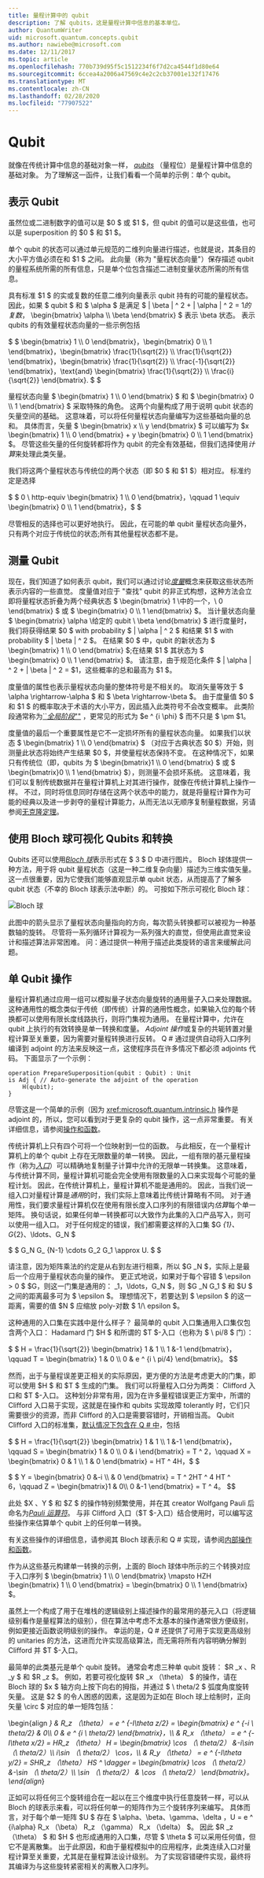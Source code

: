 ```yaml
---
title: 量程计算中的 qubit
description: 了解 qubits，这是量程计算中信息的基本单位。
author: QuantumWriter
uid: microsoft.quantum.concepts.qubit
ms.author: nawiebe@microsoft.com
ms.date: 12/11/2017
ms.topic: article
ms.openlocfilehash: 770b739d95f5c1512234f6f7d2ca4544f1d80e64
ms.sourcegitcommit: 6ccea4a2006a47569c4e2c2cb37001e132f17476
ms.translationtype: MT
ms.contentlocale: zh-CN
ms.lasthandoff: 02/28/2020
ms.locfileid: "77907522"
---
```

# <a name="the-qubit"></a>Qubit

就像在传统计算中信息的基础对象一样， [*qubits*](https://en.wikipedia.org/wiki/Qubit) （量程位）是量程计算中信息的基础对象。  为了理解这一函件，让我们看看一个简单的示例：单个 qubit。

## <a name="representing-a-qubit"></a>表示 Qubit

虽然位或二进制数字的值可以是 $0 $ 或 $1 $，但 qubit 的值可以是这些值，也可以是 superposition 的 $0 $ 和 $1 $。

单个 qubit 的状态可以通过单元规范的二维列向量进行描述，也就是说，其条目的大小平方值必须在和 $1 $ 之间。 此向量（称为 "量程状态向量"）保存描述 qubit 的量程系统所需的所有信息，只是单个位包含描述二进制变量状态所需的所有信息。

具有标准 $1 $ 的实或复数的任意二维列向量表示 qubit 持有的可能的量程状态。 因此，如果 $ qubit $ 和 $ \alpha $ 是满足 $ | \beta | ^ 2 + | \alpha | ^ 2 = $1 的复数，$ \begin{bmatrix} \alpha \\\\ \beta \end{bmatrix} $ 表示 \beta 状态。 表示 qubits 的有效量程状态向量的一些示例包括

$ $ \begin{bmatrix} 1 \\\\ 0 \end{bmatrix}，\begin{bmatrix} 0 \\\\ 1 \end{bmatrix}，\begin{bmatrix} \frac{1}{\sqrt{2}} \\\\ \frac{1}{\sqrt{2}} \end{bmatrix}，\begin{bmatrix} \frac{1}{\sqrt{2}} \\\\ \frac{-1}{\sqrt{2}} \end{bmatrix}，\text{and} \begin{bmatrix} \frac{1}{\sqrt{2}} \\\\ \frac{i}{\sqrt{2}} \end{bmatrix}. $ $

量程状态向量 $ \begin{bmatrix} 1 \\\\ 0 \end{bmatrix} $ 和 $ \begin{bmatrix} 0 \\\\ 1 \end{bmatrix} $ 采取特殊的角色。 这两个向量构成了用于说明 qubit 状态的矢量空间的基础。 这意味着，可以将任何量程状态向量编写为这些基础向量的总和。 具体而言，矢量 $ \begin{bmatrix} x \\\\ y \end{bmatrix} $ 可以编写为 $x \begin{bmatrix} 1 \\\\ 0 \end{bmatrix} + y \begin{bmatrix} 0 \\\\ 1 \end{bmatrix} $。 尽管这些矢量的任何旋转都将作为 qubit 的完全有效基础，但我们选择使用*计算*来处理此类矢量。

我们将这两个量程状态与传统位的两个状态（即 $0 $ 和 $1 $）相对应。 标准约定是选择

$ $ 0 \ http-equiv \begin{bmatrix} 1 \\\\ 0 \end{bmatrix}，\qquad 1 \equiv \begin{bmatrix} 0 \\\\ 1 \end{bmatrix}，$ $

尽管相反的选择也可以更好地执行。 因此，在可能的单 qubit 量程状态向量外，只有两个对应于传统位的状态;所有其他量程状态都不是。

## <a name="measuring-a-qubit"></a>测量 Qubit

现在，我们知道了如何表示 qubit，我们可以通过讨论[*度量*](https://en.wikipedia.org/wiki/Measurement_in_quantum_mechanics)概念来获取这些状态所表示内容的一些直觉。 度量值对应于 "查找" qubit 的非正式构想，这种方法会立即将量程状态折叠为两个经典状态 $ \begin{bmatrix} 1 \\中的一个，\\ 0 \end{bmatrix} $ 或 $ \begin{bmatrix} 0 \\\\ 1 \end{bmatrix} $。 当计量状态向量 $ \begin{bmatrix} \alpha \\给定的 qubit \\ \beta \end{bmatrix} $ 进行度量时，我们将获得结果 $0 $ with probability $ | \alpha | ^ 2 $ 和结果 $1 $ with probability $ | \beta | ^ 2 $。 在结果 $0 $ 中，qubit 的新状态为 $ \begin{bmatrix} 1 \\\\ 0 \end{bmatrix} $;在结果 $1 $ 其状态为 $ \begin{bmatrix} 0 \\\\ 1 \end{bmatrix} $。 请注意，由于规范化条件 $ | \alpha | ^ 2 + | \beta | ^ 2 = $1，这些概率的总和最高为 $1 $。

度量值的属性也表示量程状态向量的整体符号是不相关的。 取消矢量等效于 $ \alpha \rightarrow-\alpha $ 和 $ \beta \rightarrow-\beta $。 由于度量值 $0 $ 和 $1 $ 的概率取决于术语的大小平方，因此插入此类符号不会改变概率。 此类阶段通常称为[``*全局阶段*""](https://en.wikipedia.org/wiki/Phase_factor) ，更常见的形式为 $e ^ {i \phi} $ 而不只是 $ \pm $1。

度量值的最后一个重要属性是它不一定损坏所有的量程状态向量。 如果我们以状态 $ \begin{bmatrix} 1 \\\\ 0 \end{bmatrix} $ （对应于古典状态 $0 $）开始，则测量此状态将始终产生结果 $0 $，并使量程状态保持不变。 在这种情况下，如果只有传统位（即，qubits 为 $ \begin{bmatrix}1 \\\\ 0 \end{bmatrix} $ 或 $ \begin{bmatrix}0 \\\\ 1 \end{bmatrix} $），则测量不会损坏系统。 这意味着，我们可以复制传统数据并在量程计算机上对其进行操作，就像在传统计算机上操作一样。 不过，同时将信息同时存储在这两个状态中的能力，就是将量程计算作为可能的经典以及进一步剥夺的量程计算能力，从而无法以无顺序复制量程数据，另请参阅[无克隆定理](https://en.wikipedia.org/wiki/No-cloning_theorem)。

## <a name="visualizing-qubits-and-transformations-using-the-bloch-sphere"></a>使用 Bloch 球可视化 Qubits 和转换

Qubits 还可以使用[*Bloch 球*](https://en.wikipedia.org/wiki/Bloch_sphere)表示形式在 $ 3 $ D 中进行图片。  Bloch 球体提供一种方法，用于将 qubit 量程状态（这是一种二维复杂向量）描述为三维实值矢量。  这一点很重要，因为它使我们能够直观显示单 qubit 状态，从而提高了了解多 qubit 状态（不幸的 Bloch 球表示法中断）的。  可按如下所示可视化 Bloch 球：

<!--- ![](.\media\bloch.svg){ width=50% } --->
![Bloch 球](~/media/concepts_bloch.png)

此图中的箭头显示了量程状态向量指向的方向，每次箭头转换都可以被视为一种基数轴的旋转。
尽管将一系列循环计算视为一系列强大的直觉，但使用此直觉来设计和描述算法非常困难。 问：通过提供一种用于描述此类旋转的语言来缓解此问题。

## <a name="single-qubit-operations"></a>单 Qubit 操作

量程计算机通过应用一组可以模拟量子状态向量旋转的通用量子入口来处理数据。
这种通用性的概念类似于传统（即传统）计算的通用性概念，如果输入位的每个转换都可以使用有限长度线路执行，则将门集视为通用。
在量程计算中，允许在 qubit 上执行的有效转换是单一转换和度量。
*Adjoint 操作*或复杂的共轭转置对量程计算至关重要，因为需要对量程转换进行反转。
Q # 通过提供自动将入口序列编译到 adjoint 的方法来反映这一点，这使程序员在许多情况下都必须 adjoints 代码。 下面显示了一个示例：

```qsharp
operation PrepareSuperposition(qubit : Qubit) : Unit
is Adj { // Auto-generate the adjoint of the operation
    H(qubit);
}
```

尽管这是一个简单的示例（因为 <xref:microsoft.quantum.intrinsic.h> 操作是 adjoint 的，所以，您可以看到对于更复杂的 qubit 操作，这一点非常重要。
有关详细信息，请参阅[操作和函数](xref:microsoft.quantum.techniques.opsandfunctions)。

传统计算机上只有四个可将一个位映射到一位的函数。 与此相反，在一个量程计算机上的单个 qubit 上存在无限数量的单一转换。 因此，一组有限的基元量程操作（称为[*入口*](https://en.wikipedia.org/wiki/Quantum_logic_gate)）可以精确地复制量子计算中允许的无限单一转换集。 这意味着，与传统计算不同，量程计算机可能会完全使用有限数量的入口来实现每个可能的量程计划。 因此，在传统计算机上，量程计算机不能是通用的。 因此，当我们说一组入口对量程计算是*通用*的时，我们实际上意味着比传统计算略有不同。
对于通用性，我们要求量程计算机仅在使用有限长度入口序列的有限错误内*估算*每个单一矩阵。
换句话说，如果任何单一转换都可以大致作为此集的入口产品写入，则可以使用一组入口。 对于任何规定的错误，我们都需要这样的入口集 $G _{1}、G_{2}、\ldots、G_N $

$ $ G_N G_ {N-1} \cdots G_2 G_1 \approx U. $ $

请注意，因为矩阵乘法的约定是从右到左进行相乘，所以 $G _N $，实际上是最后一个应用于量程状态向量的操作。 更正式地说，如果对于每个容错 $ \epsilon > 0 $ $G，则这一门集是通用的： _1，\ldots，G_N $，则 $G _N G_1 $ 和 $U $ 之间的距离最多可为 $ \epsilon $。 理想情况下，若要达到 $ \epsilon $ 的这一距离，需要的值 $N $ 应缩放 poly-对数 $ 1/\ epsilon $。

这种通用的入口集在实践中是什么样子？  最简单的 qubit 入口集通用入口集仅包含两个入口： Hadamard 门 $H $ 和所谓的 $T $-入口（也称为 $ \ pi/8 $ 门）：

$ $ H = \frac{1}{\sqrt{2}} \begin{bmatrix} 1 & 1 \\\\ 1 &-1 \end{bmatrix}，\qquad T = \begin{bmatrix} 1 & 0 \\\\ 0 & e ^ {i \ pi/4} \end{bmatrix}。
$$

然而，出于与量程误差更正相关的实际原因，更方便的方法是考虑更大的门集，即可以使用 $H $ 和 $T $ 生成的门集。
我们可以将量程入口分为两类： Clifford 入口和 $T $-入口。
这种划分非常有用，因为在许多量程错误更正方案中，所谓的 Clifford 入口易于实现，这就是在操作和 qubits 实现故障 tolerantly 时，它们只需要很少的资源，而非 Clifford 的入口是需要容错时，开销相当高。 Qubit Clifford 入口的标准集，[默认情况下包含在 Q # 中](xref:microsoft.quantum.libraries.standard.prelude)，包括

$ $ H = \frac{1}{\sqrt{2}} \begin{bmatrix} 1 & 1 \\\\ 1 &-1 \end{bmatrix}，\qquad S = \begin{bmatrix} 1 & 0 \\\\ 0 & i \end{bmatrix} = T ^ 2，\qquad X = \begin{bmatrix} 0 & 1 \\\\ 1 & 0 \end{bmatrix} = HT ^ 4H，$ $

$ $ Y = \begin{bmatrix} 0 &-i \\\\ & 0 \end{bmatrix} = T ^ 2HT ^ 4 HT ^ 6，\qquad Z = \begin{bmatrix}1 & 0\\\\ 0 &-1 \end{bmatrix} = T ^ 4。
$$

此处 $X $、$Y $ 和 $Z $ 的操作特别频繁使用，并在其 creator Wolfgang Pauli 后命名为[*Pauli 运算符*](https://en.wikipedia.org/wiki/Pauli_matrices)。
与非 Clifford 入口（$T $-入口）结合使用时，可以编写这些操作来估算单个 qubit 上的任何单一转换。

有关这些操作的详细信息，请参阅其 Bloch 球表示和 Q # 实现，请参阅[内部操作和函数](xref:microsoft.quantum.libraries.standard.prelude#intrinsic-operations-and-functions)。

作为从这些基元构建单一转换的示例，上面的 Bloch 球体中所示的三个转换对应于入口序列 $ \begin{bmatrix} 1 \\\\ 0 \end{bmatrix} \mapsto HZH \begin{bmatrix} 1 \\\\ 0 \end{bmatrix} = \begin{bmatrix} 0 \\\\ 1 \end{bmatrix} $。

虽然上一个构成了用于在堆栈的逻辑级别上描述操作的最常用的基元入口（将逻辑级别看作是量程算法的级别），但在算法中考虑不太基本的操作通常很方便级别，例如更接近函数说明级别的操作。 幸运的是，Q # 还提供了可用于实现更高级别的 unitaries 的方法，这进而允许实现高级算法，而无需将所有内容明确分解到 Clifford 并 $T $-入口。

最简单的此类基元是单个 qubit 旋转。 通常会考虑三种单 qubit 旋转： $R _x $、$R _y $ 和 $R _z $。 例如，若要可视化旋转 $R _x （\theta） $ 的操作，请在 Bloch 球的 $x $ 轴方向上按下向右的拇指，并通过 $ \ theta/2 $ 弧度角度旋转矢量。 这是 $2 $ 的令人困惑的因素，这是因为正如在 Bloch 球上绘制时，正向矢量 \circ $ 对应的单一矩阵包括：

\begin{align *} & R_z （\theta） = e ^ {-I\theta z/2} = \begin{bmatrix} e ^ {-i \ theta/2} & 0\\\\ 0 & e ^ {i \ theta/2} \end{bmatrix}，\\\\ & R_x （\theta） = e ^ {-I\theta x/2} = HR_z （\theta） H = \begin{bmatrix} \cos （\ theta/2） &-i\sin （\ theta/2）\\\\ i\sin （\ theta/2） \cos，\\\\ & R_y （\theta） = e ^ {-I\theta y/2} = SHR_z （\theta） HS ^ \dagger = \begin{bmatrix} \cos （\ theta/2） &-\sin （\ theta/2）\\\\ \sin （\ theta/2） & \cos （\ theta/2） \end{bmatrix}。\end{align*}

正如可以将任何三个旋转组合在一起以在三个维度中执行任意旋转一样，可以从 Bloch 的球表示来看，可以将任何单一的矩阵作为三个旋转序列来编写。 具体而言，对于每个单一矩阵 $U $ 存在 $ \alpha、\beta、\gamma、\delta $，$U = e ^ {i\alpha} R_x （\beta） R_z （\gamma） R_x （\delta） $。 因此 $R _z （\theta） $ 和 $H $ 也形成通用的入口集，尽管 $ \theta $ 可以采用任何值，但它不是离散集。 出于此原因，和由于量程模拟中的应用程序，此类连续入口对量程计算至关重要，尤其是在量程算法设计级别。 为了实现容错硬件实现，最终将其编译为与这些旋转紧密相关的离散入口序列。
